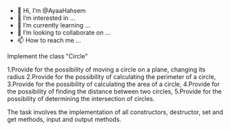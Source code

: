 - 👋 Hi, I’m @AyaaHahsem
- 👀 I’m interested in ...
- 🌱 I’m currently learning ...
- 💞️ I’m looking to collaborate on ...
- 📫 How to reach me ...

<!---
AyaaHahsem/AyaaHahsem is a ✨ special ✨ repository because its `README.md` (this file) appears on your GitHub profile.
You can click the Preview link to take a look at your changes.
--->Implement the class "Circle"
1.Provide for the possibility of moving a circle on a plane, changing its radius
2.Provide for the possibility of calculating the perimeter of a circle, 
3.Provide for the possibility of calculating the area of a circle, 
4.Provide for the possibility of finding the distance between two circles, 
5.Provide for the possibility of determining the intersection of circles.

The task involves the implementation of all constructors, 
destructor, set and get methods, input and output methods.
